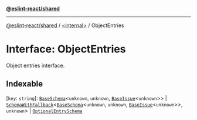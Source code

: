 [**@eslint-react/shared**](../../README.md)

***

[@eslint-react/shared](../../README.md) / [\<internal\>](../README.md) / ObjectEntries

# Interface: ObjectEntries

Object entries interface.

## Indexable

\[`key`: `string`\]: [`BaseSchema`](BaseSchema.md)\<`unknown`, `unknown`, [`BaseIssue`](BaseIssue.md)\<`unknown`\>\> \| [`SchemaWithFallback`](../type-aliases/SchemaWithFallback.md)\<[`BaseSchema`](BaseSchema.md)\<`unknown`, `unknown`, [`BaseIssue`](BaseIssue.md)\<`unknown`\>\>, `unknown`\> \| [`OptionalEntrySchema`](../type-aliases/OptionalEntrySchema.md)
